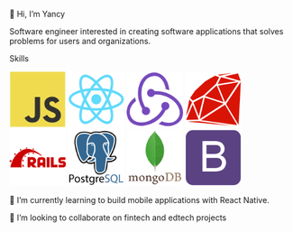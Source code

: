 👋 Hi, I’m Yancy

Software engineer interested in creating software applications that solves problems for users and organizations.

Skills
<p float="left">
<img src="https://raw.githubusercontent.com/devicons/devicon/master/icons/javascript/javascript-original.svg" alt="JavaScript" width="100"/>
<img src="https://raw.githubusercontent.com/devicons/devicon/master/icons/react/react-original.svg" alt="React" width="100"/> <img src="https://raw.githubusercontent.com/devicons/devicon/master/icons/redux/redux-original.svg" alt="Rdux" width="100"/> <img src="https://raw.githubusercontent.com/devicons/devicon/master/icons/ruby/ruby-plain.svg" alt="Ruby" width="100"/> <img src="https://raw.githubusercontent.com/devicons/devicon/master/icons/rails/rails-plain-wordmark.svg" alt="Rails" width="100"/> <img src="https://raw.githubusercontent.com/devicons/devicon/master/icons/postgresql/postgresql-original-wordmark.svg" alt="PostgreSQL" width="100"/> <img src="https://raw.githubusercontent.com/devicons/devicon/2809b567852a4648062a2d3e7c1c531367458c0b/icons/mongodb/mongodb-original-wordmark.svg" alt="MongoDB" width="100"/> <img src="https://raw.githubusercontent.com/devicons/devicon/master/icons/bootstrap/bootstrap-plain.svg" alt="Bootstrap" width="100"/> 
</p>

🌱 I’m currently learning to build mobile applications with React Native.

💞️ I’m looking to collaborate on fintech and edtech projects



